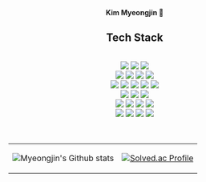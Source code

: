 <!--
**mangs2e/mangs2e** is a ✨ _special_ ✨ repository because its `README.md` (this file) appears on your GitHub profile. -->

<div align="center">
  <strong> Kim Myeongjin 👋 </strong>
  <br/>
<h2>Tech Stack</h2> 
<div> 
  <br/>
	<img src="https://img.shields.io/badge/Java-007396?style=flat&logo=Conda-Forge&logoColor=white" />
	<img src="https://img.shields.io/badge/Spring-6DB33F?style=flat&logo=Spring&logoColor=white" />
	<img src="https://img.shields.io/badge/Springboot-6DB33F?style=flat&logo=springboot&logoColor=white">
	<br>
	<img src="https://img.shields.io/badge/Mybatis-000000?style=flat&logo=Fluentd&logoColor=white" />
	<img src="https://img.shields.io/badge/MariaDB-003545?style=flat&logo=mariaDB&logoColor=white">
	<img src="https://img.shields.io/badge/Oracle-F80000?style=flat&logo=Oracle&logoColor=white">
	<img src="https://img.shields.io/badge/Apache Tomcat-F8DC75?style=flat&logo=apachetomcat&logoColor=white">
  <br>
	<img src="https://img.shields.io/badge/HTML5-E34F26?style=flat&logo=html5&logoColor=white">
	<img src="https://img.shields.io/badge/CSS-1572B6?style=flat&logo=css3&logoColor=white">
	<img src="https://img.shields.io/badge/Javascript-F7DF1E?style=flat&logo=javascript&logoColor=black">
	<img src="https://img.shields.io/badge/Figma-%23F24E1E.svg?style=flat&logo=figma&logoColor=white">
	<img src="https://img.shields.io/badge/Bootstrap-7952B3?style=flat&logo=bootstrap&logoColor=white">
	<br>
	<img src="https://img.shields.io/badge/IntelliJIDEA-000000.svg?style==flat&logo=intellij-idea&logoColor=white">
	<img src="https://img.shields.io/badge/Eclipse%20IDE-2C2255?style=flat&logo=EclipseIDE&logoColor=white" />
	<img src="https://img.shields.io/badge/Visual%20Studio%20Code-007ACC?style=flat&logo=VisualStudioCode&logoColor=white" />
	<br>
	<img src="https://img.shields.io/badge/Gradle-02303A?style=flat&logo=gradle&logoColor=white">
	<img src="https://img.shields.io/badge/Jquery-0769AD?style=flat&logo=jquery&logoColor=white">
	<img src="https://img.shields.io/badge/JWT-black?style=flat&logo=JSON%20web%20tokens">
	<img src="https://img.shields.io/badge/AmazonAWS-232F3E?style=flat&logo=amazonaws&logoColor=white"/>
	<br>
	<img src="https://img.shields.io/badge/Slack-4A154B?style=flat&logo=slack&logoColor=white">
	<img src="https://img.shields.io/badge/Google%20Drive-4285F4?style=flat&logo=googledrive&logoColor=white">
	<img src="https://img.shields.io/badge/GitHub-181717?style=flat&logo=GitHub&logoColor=white" />
	<img src="https://img.shields.io/badge/Git-F05032?style=flat&logo=git&logoColor=white">
</div>	
<br/>
<br/>


<table>

<td>  
  
![Myeongjin's Github stats](https://github-readme-stats.vercel.app/api?username=mangs2e&show_icons=true&theme=radical)
  
</td>
  
<td>

[![Solved.ac Profile](http://mazassumnida.wtf/api/v2/generate_badge?boj=mangs2e)](https://solved.ac/mangs2e)
  
</td>
  
<table>
